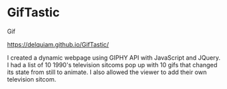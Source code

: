 # GifTastic
Gif

https://delquiam.github.io/GifTastic/

I created a dynamic webpage using GIPHY API with JavaScript and JQuery.  I had a list of 10 1990's television sitcoms pop up with 10 gifs that changed its state from still to animate. I also allowed the viewer to add their own television sitcom.
